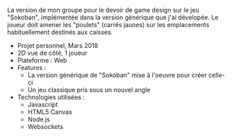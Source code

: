 La version de mon groupe pour le devoir de game design sur le jeu "Sokoban", implémentée dans la version générique que j'ai dévelopée. Le joueur doit amener les "poulets" (carrés jaunes) sur les emplacements habituellement destinés aux caisses.

+ Projet personnel, Mars 2018
+ 2D vue de côté, 1 joueur
+ Plateforme : Web
+ Features :
    - La version générique de "Sokoban" mise à l'oeuvre pour créer celle-ci
    - Un jeu classique pris sous un nouvel angle
+ Technologies utilisées :
    - Javascript
    - HTML5 Canvas
    - Node.js
    - Websockets